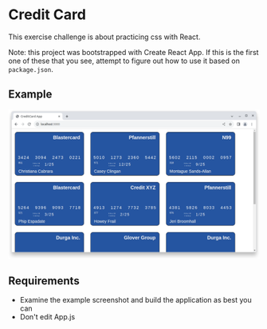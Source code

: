 # Credit Card

This exercise challenge is about practicing css with React.

Note: this project was bootstrapped with Create React App. If this is the first one of these that you see, attempt to figure out how to use it based on `package.json`.

## Example

![](example.png)

## Requirements

- Examine the example screenshot and build the application as best you can
- Don't edit App.js
